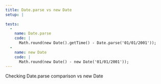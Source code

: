```yaml
---
title: Date.parse vs new Date
setup: |
  
tests:
  -
    name: Date.parse
    code: |
      Math.round(new Date().getTime() - Date.parse('01/01/2001'));
  -
    name: new Date
    code: |
      Math.round(new Date() - new Date('01/01/2001'));
---
```

Checking Date.parse comparison vs new Date
